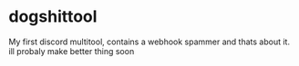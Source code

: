 # dogshittool
My first discord multitool, contains a webhook spammer and thats about it. ill probaly make better thing soon
